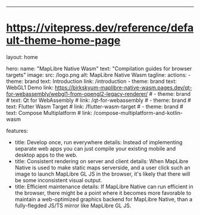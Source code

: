 ---
# https://vitepress.dev/reference/default-theme-home-page
layout: home

hero:
  name: "MapLibre Native Wasm"
  text: "Compilation guides for browser targets"
  image:
    src: /logo.png
    alt: MapLibre Native Wasm
  tagline: 
  actions:
    - theme: brand
      text: Introduction
      link: /introduction
    - theme: brand
      text: WebGL1 Demo
      link: https://birkskyum-maplibre-native-wasm.pages.dev/qt-for-webassembly/webgl1-from-opengl2-legacy-renderer/
    # - theme: brand
    #   text: Qt for WebAssembly
    #   link: /qt-for-webassembly
    # - theme: brand
    #   text: Flutter Wasm Target
    #   link: /flutter-wasm-target
    # - theme: brand
    #   text: Compose Multiplatform
    #   link: /compose-multiplatform-and-kotlin-wasm
    

features:
  - title: Develop once, run everywhere
    details: Instead of implementing separate web apps you can just compile your existing mobile and desktop apps to the web.
  - title: Consistent rendering on server and client
    details: When MapLibre Native is used to make static maps serverside, and a user click such an image to launch MapLibre GL JS in the browser, it's likely that there will be some inconsistent visual output.
  - title: Efficient maintenance
    details: If MapLibre Native can run efficient in the browser, there might be a point where it becomes more favorable to maintain a web-optimized graphics backend for MapLibre Native, than a fully-flegded JS/TS mirror like MapLibre GL JS.

